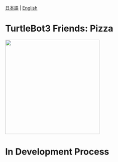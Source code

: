 [日本語](/turtlebot3/documentation/README_tb3_pizza_jp.md) | [English](/turtlebot3/documentation/README_tb3_pizza_en.md)

# TurtleBot3 Friends: Pizza
<img src="/turlebot3/documentation/tb3_pizza.png" width="300">

# In Development Process